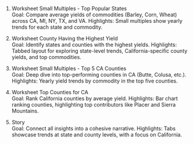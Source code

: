 1. Worksheet Small Multiples - Top Popular States  
Goal: Compare average yields of commodities (Barley, Corn, Wheat) across CA, MI, NY, TX, and VA.
Highlights: Small multiples show yearly trends for each state and commodity.

2. Worksheet County Having the Highest Yield  
Goal: Identify states and counties with the highest yields.
Highlights: Tabbed layout for exploring state-level trends, California-specific county yields, and top commodities.

3. Worksheet Small Multiples - Top 5 CA Counties  
Goal: Deep dive into top-performing counties in CA (Butte, Colusa, etc.).
Highlights: Yearly yield trends by commodity in the top five counties.

4. Worksheet Top Counties for CA  
Goal: Rank California counties by average yield.
Highlights: Bar chart ranking counties, highlighting top contributors like Placer and Sierra Mountains.

5. Story  
   Goal: Connect all insights into a cohesive narrative.
   Highlights: Tabs showcase trends at state and county levels, with a focus on California.
